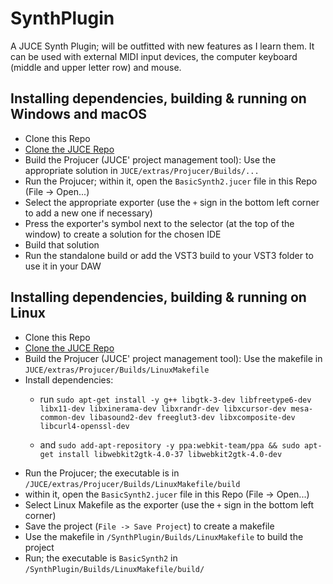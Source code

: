 # SynthPlugin
A JUCE Synth Plugin; will be outfitted with new features as I learn them.
It can be used with external MIDI input devices, the computer keyboard (middle and upper letter row) and mouse.

## Installing dependencies, building & running on Windows and macOS
* Clone this Repo
* [Clone the JUCE Repo](https://github.com/juce-framework/JUCE)
* Build the Projucer (JUCE' project management tool): Use the appropriate solution in `JUCE/extras/Projucer/Builds/...`
* Run the Projucer; within it, open the `BasicSynth2.jucer` file in this Repo (File -> Open...)
* Select the appropriate exporter (use the `+` sign in the bottom left corner to add a new one if necessary)
* Press the exporter's symbol next to the selector (at the top of the window) to create a solution for the chosen IDE
* Build that solution
* Run the standalone build or add the VST3 build to your VST3 folder to use it in your DAW

## Installing dependencies, building & running on Linux
* Clone this Repo
* [Clone the JUCE Repo](https://github.com/juce-framework/JUCE)
* Build the Projucer (JUCE' project management tool): Use the makefile in `JUCE/extras/Projucer/Builds/LinuxMakefile`
* Install dependencies:
  * run `sudo apt-get install -y g++ libgtk-3-dev libfreetype6-dev libx11-dev libxinerama-dev libxrandr-dev libxcursor-dev mesa-common-dev libasound2-dev freeglut3-dev libxcomposite-dev libcurl4-openssl-dev`

  * and `sudo add-apt-repository -y ppa:webkit-team/ppa && sudo apt-get install libwebkit2gtk-4.0-37 libwebkit2gtk-4.0-dev`
* Run the Projucer; the executable is in `/JUCE/extras/Projucer/Builds/LinuxMakefile/build`
* within it, open the `BasicSynth2.jucer` file in this Repo (File -> Open...)
* Select Linux Makefile as the exporter (use the `+` sign in the bottom left corner)
* Save the project (`File -> Save Project`) to create a makefile
* Use the makefile in `/SynthPlugin/Builds/LinuxMakefile` to build the project
* Run; the executable is `BasicSynth2` in `/SynthPlugin/Builds/LinuxMakefile/build/`
